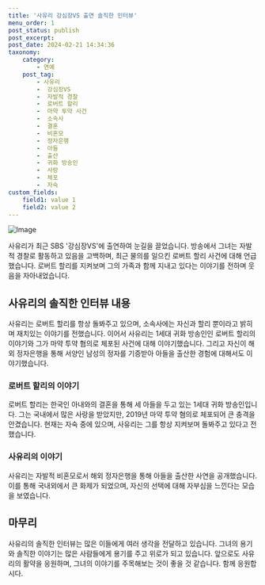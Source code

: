 ```yaml
---
title: '사유리 강심장VS 출연 솔직한 인터뷰'
menu_order: 1
post_status: publish
post_excerpt: 
post_date: 2024-02-21 14:34:36
taxonomy:
    category:
        - 연예
    post_tag:
        - 사유리
        -  강심장VS
        -  자발적 경찰
        -  로버트 할리
        -  마약 투약 사건
        -  소속사
        -  결혼
        -  비혼모
        -  정자은행
        -  아들
        -  출산
        -  귀화 방송인
        -  사랑
        -  체포
        -  자숙
custom_fields:
    field1: value 1
    field2: value 2
---
```


![Image](https://ssl.pstatic.net/mimgnews/image/477/2024/02/21/0000474774_001_20240221085302150.jpg?type=w540)

사유리가 최근 SBS '강심장VS'에 출연하여 눈길을 끌었습니다. 방송에서 그녀는 자발적 경찰로 활동하고 있음을 고백하며, 최근 물의를 일으킨 로버트 할리 사건에 대해 언급했습니다. 로버트 할리를 지켜보며 그의 가족과 함께 지내고 있다는 이야기를 전하며 웃음을 자아내었습니다.
## 사유리의 솔직한 인터뷰 내용
사유리는 로버트 할리를 항상 돌봐주고 있으며, 소속사에는 자신과 할리 뿐이라고 밝히며 재치있는 이야기를 전했습니다. 이어서 사유리는 1세대 귀화 방송인인 로버트 할리의 이야기와 그가 마약 투약 혐의로 체포된 사건에 대해 이야기했습니다. 그리고 자신이 해외 정자은행을 통해 서양인 남성의 정자를 기증받아 아들을 출산한 경험에 대해서도 이야기했습니다.
### 로버트 할리의 이야기
로버트 할리는 한국인 아내와의 결혼을 통해 세 아들을 두고 있는 1세대 귀화 방송인입니다. 그는 국내에서 많은 사랑을 받았지만, 2019년 마약 투약 혐의로 체포되어 큰 충격을 안겼습니다. 현재는 자숙 중에 있으며, 사유리는 그를 항상 지켜보며 돌봐주고 있다고 전했습니다.
### 사유리의 이야기
사유리는 자발적 비혼모로서 해외 정자은행을 통해 아들을 출산한 사연을 공개했습니다. 이를 통해 국내외에서 큰 화제가 되었으며, 자신의 선택에 대해 자부심을 느낀다는 모습을 보였습니다.
## 마무리
사유리의 솔직한 인터뷰는 많은 이들에게 여러 생각을 전달하고 있습니다. 그녀의 용기와 솔직한 이야기는 많은 사람들에게 용기를 주고 위로가 되고 있습니다. 앞으로도 사유리의 활약을 응원하며, 그녀의 이야기를 주목해보는 것이 좋을 것 같습니다. 함께 응원합시다.
